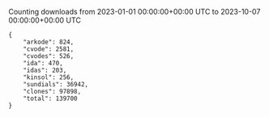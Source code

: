 
Counting downloads from 2023-01-01 00:00:00+00:00 UTC to 2023-10-07 00:00:00+00:00 UTC

```
{
    "arkode": 824,
    "cvode": 2581,
    "cvodes": 526,
    "ida": 470,
    "idas": 203,
    "kinsol": 256,
    "sundials": 36942,
    "clones": 97898,
    "total": 139700
}
```
